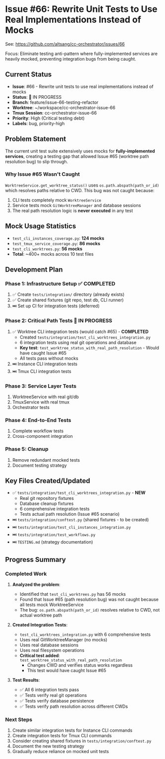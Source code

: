 # Issue #66: Rewrite Unit Tests to Use Real Implementations Instead of Mocks

See: https://github.com/altsang/cc-orchestrator/issues/66

Focus: Eliminate testing anti-pattern where fully-implemented services are heavily mocked, preventing integration bugs from being caught.

## Current Status
- **Issue**: #66 - Rewrite unit tests to use real implementations instead of mocks
- **Status**: 🚧 IN PROGRESS
- **Branch**: feature/issue-66-testing-refactor
- **Worktree**: ~/workspace/cc-orchestrator-issue-66
- **Tmux Session**: cc-orchestrator-issue-66
- **Priority**: High (Critical testing debt)
- **Labels**: bug, priority-high

## Problem Statement

The current unit test suite extensively uses mocks for **fully-implemented services**, creating a testing gap that allowed Issue #65 (worktree path resolution bug) to slip through.

### Why Issue #65 Wasn't Caught

`WorktreeService.get_worktree_status()` uses `os.path.abspath(path_or_id)` which resolves paths relative to CWD. This bug was not caught because:

1. CLI tests completely mock `WorktreeService`
2. Service tests mock `GitWorktreeManager` and database sessions
3. The real path resolution logic is **never executed** in any test

## Mock Usage Statistics

- `test_cli_instances_coverage.py`: **124 mocks**
- `test_tmux_service_coverage.py`: **86 mocks**
- `test_cli_worktrees.py`: **56 mocks**
- **Total**: ~400+ mocks across 10 test files

## Development Plan

### Phase 1: Infrastructure Setup ✅ COMPLETED
1. ✅ Create `tests/integration/` directory (already exists)
2. ✅ Create shared fixtures (git repo, test db, CLI runner)
3. ⏭️ Set up CI for integration tests (deferred)

### Phase 2: Critical Path Tests 🚧 IN PROGRESS
1. ✅ Worktree CLI integration tests (would catch #65) - **COMPLETED**
   - Created `tests/integration/test_cli_worktrees_integration.py`
   - 6 integration tests using real git operations and database
   - **Key test**: `test_worktree_status_with_real_path_resolution` - Would have caught Issue #65
   - All tests pass without mocks
2. ⏭️ Instance CLI integration tests
3. ⏭️ Tmux CLI integration tests

### Phase 3: Service Layer Tests
1. WorktreeService with real git/db
2. TmuxService with real tmux
3. Orchestrator tests

### Phase 4: End-to-End Tests
1. Complete workflow tests
2. Cross-component integration

### Phase 5: Cleanup
1. Remove redundant mocked tests
2. Document testing strategy

## Key Files Created/Updated

- ✅ `tests/integration/test_cli_worktrees_integration.py` - **NEW**
  - Real git repository fixtures
  - Database cleanup fixtures
  - 6 comprehensive integration tests
  - Tests actual path resolution (Issue #65 scenario)
- ⏭️ `tests/integration/conftest.py` (shared fixtures - to be created)
- ⏭️ `tests/integration/test_cli_instances_integration.py`
- ⏭️ `tests/integration/test_workflows.py`
- ⏭️ `TESTING.md` (strategy documentation)

## Progress Summary

### Completed Work
1. **Analyzed the problem**:
   - Identified that `test_cli_worktrees.py` has 56 mocks
   - Found that Issue #65 (path resolution bug) was not caught because all tests mock WorktreeService
   - The bug: `os.path.abspath(path_or_id)` resolves relative to CWD, not actual worktree path

2. **Created Integration Tests**:
   - `test_cli_worktrees_integration.py` with 6 comprehensive tests
   - Uses real GitWorktreeManager (no mocks)
   - Uses real database sessions
   - Uses real filesystem operations
   - **Critical test added**: `test_worktree_status_with_real_path_resolution`
     - Changes CWD and verifies status works regardless
     - This test would have caught Issue #65

3. **Test Results**:
   - ✅ All 6 integration tests pass
   - ✅ Tests verify real git operations
   - ✅ Tests verify database persistence
   - ✅ Tests verify path resolution across different CWDs

### Next Steps
1. Create similar integration tests for Instance CLI commands
2. Create integration tests for Tmux CLI commands
3. Consider creating shared fixtures in `tests/integration/conftest.py`
4. Document the new testing strategy
5. Gradually reduce reliance on mocked unit tests
